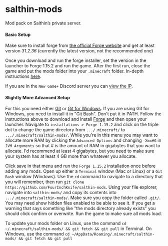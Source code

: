 # salthin-mods
Mod pack on Salthin’s private server. 

#### Basic Setup
Make sure to install forge from 
[the official Forge website](https://files.minecraftforge.net/maven/net/minecraftforge/forge/index_1.15.2.html "Minecraft Forge for 1.15.2")
and get at least version *31.2.36* (currently the latest version, not the recommended one)

Once you download and run the forge installer, set the version in the launcher
to Forge 1.15.2 and run the game. After the first run,
close the game and put the mods folder into your `.minecraft`
folder. In-depth instructions [here](https://minecraft.gamepedia.com/Mods/Forge#Forge_Modifications "Minecraft Gamepedia guide to modding").

If you are in the `New Game+` Discord server you can [view the IP](https://discordapp.com/channels/493574653797990420/745314060127436850/745330525253926983).

#### Slightly More Advanced Setup
For this you need either [Git](https://git-scm.com/) or [Git for Windows](https://gitforwindows.org/). If you are using Git for Windows, you need to install it 
in "Git Bash". Don't put it in PATH. Follow the instructions above to download and install [Forge](https://files.minecraftforge.net/maven/net/minecraftforge/forge/index_1.15.2.html "Minecraft Forge for 1.15.2")
and then open your launcher. Navigate to `installations > Forge 1.15.2` and click on the triple dot to change the game directory from `.../.minecraft/` to `.../.minecraft/salthin-mods/`.
While you're in this menu you may want to allocate more RAM by clicking the `Advanced Options` and changing `-Xmx#G` in `JVM Arguments` so that # is the amount of RAM in gigabytes
that you want to allocate. I'd recommend at least 4 gigabytes, but you need to make sure your system has at least 4 GB more than whatever you allocate.

Click save in that menu and run the `Forge 1.15.2` installation once before adding any mods. Open up either a `Terminal` window (Mac or Linux) or a `Git Bash` window (Windows). Use the `cd` command to navigate to 
a directory that you will remember, then run `git clone https://github.com/FourInchKnife/salthin-mods`. Using your file explorer, navigate into `salthin-mods/` and copy its contents into `.../.minecraft/salthin-mods/`.
Make sure you copy the folder called `.git/`. You may need show hidden files enabled to be able to see it. If you get a warning that says something like "the mods directory already exists" you should click confirm or overwrite.
Run the game to make sure all mods load.

To update your mods folder on Linux, use the command `cd ~/.minecraft/salthin-mods/ && git fetch && git pull` in Terminal. On Windows, use the command
`cd ~/AppData/Roaming/.minecraft/salthin-mods/ && git fetch && git pull`

